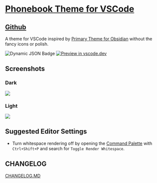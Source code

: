 # [Phonebook Theme for VSCode](https://marketplace.visualstudio.com/items?itemName=nick-carnival.phonebook-theme&ssr=false#overview)

## [Github](https://github.com/nickcarnival/vscode-phonebook)

A theme for VSCode inspired by [Primary Theme for Obsidian](https://github.com/ceciliamay/obsidianmd-theme-primary) without the fancy icons or polish.

![Dynamic JSON Badge](https://img.shields.io/badge/dynamic/json?url=https%3A%2F%2Fraw.githubusercontent.com%2Fnickcarnival%2Fvscode-phonebook%2Fmain%2Fpackage.json&query=version&label=Visual%20Studio%20Marketplace&link=https%3A%2F%2Fmarketplace.visualstudio.com%2Fitems%3FitemName%3Dnick-carnival.phonebook-theme)
[![Preview in vscode.dev](https://img.shields.io/badge/preview%20in-vscode.dev-orange)](https://vscode.dev/theme/nick-carnival.phonebook-theme)

## Screenshots

### Dark

![](https://vscode-themes.nyc3.cdn.digitaloceanspaces.com/profiles/f8egwJh7BkYm7oyptKjb70jFNB53/3FuLHTAt-default.jpeg)

### Light

![](https://vscode-themes.nyc3.cdn.digitaloceanspaces.com/profiles/f8egwJh7BkYm7oyptKjb70jFNB53/esE8uUrS-commandPalette.jpeg)

## Suggested Editor Settings

- Turn whitespace rendering off by opening the [Command Palette](https://code.visualstudio.com/docs/getstarted/userinterface#_command-palette) with `Ctrl+Shift+P` and search for `Toggle Render Whitespace`.

## CHANGELOG

[CHANGELOG.MD](https://github.com/nickcarnival/https://github.com/nickcarnival/vscode-phonebook/blob/main/CHANGELOG.md)

